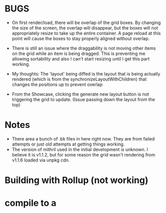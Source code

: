 # BUGS
- On first render/load, there will be overlap of the grid boxes. By changing the size of the screen, the overlap will disappear, but the boxes will not appropriately resize to take up the entire container. A page reload at this point will cause the boxes to stay properly aligned without overlap.

- There is still an issue where the draggability is not moving other items on the grid while an item is being dragged. This is preventing me allowing sortability and also I can't start resizing until I get this part working.

- My thoughts: The 'layout' being diffed is the layout that is being actually rendered (which is from the synchronizeLayoutWithChildren) that changes the positions up to prevent overlap

- From the Showcase, clicking the generate new layout button is not triggering the grid to update. (Issue passing down the layout from the top)

# Notes
- There area a bunch of .bk files in here right now. They are from failed attempts or just old attempts at getting things working.
- The version of mithril used in the initial development is unknown. I believe it is v1.1.2, but for some reason the grid wasn't rendering from v1.1.6 loaded via unpkg cdn.

# Building with Rollup (not working) 
# compile to a <script> containing a self-executing function ('iife')
$ rollup main.js --file bundle.js --format iife

or to use the config file:
$ rollup -c